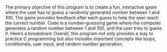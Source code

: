 The primary objective of this program is to create a fun, interactive game where the user has to guess a randomly generated number between 1 and 100. The game provides feedback after each guess to help the user reach the correct number.
Code is a number-guessing game where the computer generates a random number between 1 and 100, and the user tries to guess it. Here’s a breakdown:
Overall, this program not only provides a way to practice C programming but also includes important concepts like loops, conditionals, user input, and random number generation.

